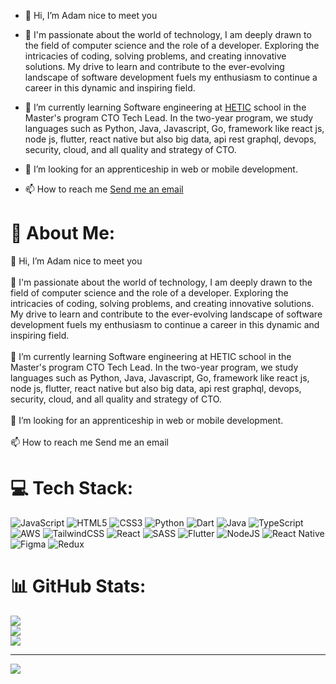 - 👋 Hi, I’m Adam nice to meet you

- 👀 I'm passionate about the world of technology, I am deeply drawn to the field of computer science and the role of a developer. Exploring the intricacies of coding, solving problems, and creating innovative solutions.
 My drive to learn and contribute to the ever-evolving landscape of software development fuels my enthusiasm to continue a career in this dynamic and inspiring field.

- 🌱 I’m currently learning Software engineering at [HETIC](https://www.hetic.net/) school in the Master's program CTO Tech Lead. In the two-year program, we study languages such as Python, Java, Javascript, Go, framework like react js, node js, flutter, react native
but also big data, api rest graphql, devops, security, cloud, and all quality and strategy of CTO.

- 💞️ I’m looking for an apprenticeship in web or mobile development.

- 📫 How to reach me [Send me an email](mailto:damsamb5@gmail.com)


# 💫 About Me:
👋 Hi, I’m Adam nice to meet you<br><br>👀 I'm passionate about the world of technology, I am deeply drawn to the field of computer science and the role of a developer. Exploring the intricacies of coding, solving problems, and creating innovative solutions. My drive to learn and contribute to the ever-evolving landscape of software development fuels my enthusiasm to continue a career in this dynamic and inspiring field.<br><br>🌱 I’m currently learning Software engineering at HETIC school in the Master's program CTO Tech Lead. In the two-year program, we study languages such as Python, Java, Javascript, Go, framework like react js, node js, flutter, react native but also big data, api rest graphql, devops, security, cloud, and all quality and strategy of CTO.<br><br>💞️ I’m looking for an apprenticeship in web or mobile development.<br><br>📫 How to reach me Send me an email


# 💻 Tech Stack:
![JavaScript](https://img.shields.io/badge/javascript-%23323330.svg?style=for-the-badge&logo=javascript&logoColor=%23F7DF1E) ![HTML5](https://img.shields.io/badge/html5-%23E34F26.svg?style=for-the-badge&logo=html5&logoColor=white) ![CSS3](https://img.shields.io/badge/css3-%231572B6.svg?style=for-the-badge&logo=css3&logoColor=white) ![Python](https://img.shields.io/badge/python-3670A0?style=for-the-badge&logo=python&logoColor=ffdd54) ![Dart](https://img.shields.io/badge/dart-%230175C2.svg?style=for-the-badge&logo=dart&logoColor=white) ![Java](https://img.shields.io/badge/java-%23ED8B00.svg?style=for-the-badge&logo=openjdk&logoColor=white) ![TypeScript](https://img.shields.io/badge/typescript-%23007ACC.svg?style=for-the-badge&logo=typescript&logoColor=white) ![AWS](https://img.shields.io/badge/AWS-%23FF9900.svg?style=for-the-badge&logo=amazon-aws&logoColor=white) ![TailwindCSS](https://img.shields.io/badge/tailwindcss-%2338B2AC.svg?style=for-the-badge&logo=tailwind-css&logoColor=white) ![React](https://img.shields.io/badge/react-%2320232a.svg?style=for-the-badge&logo=react&logoColor=%2361DAFB) ![SASS](https://img.shields.io/badge/SASS-hotpink.svg?style=for-the-badge&logo=SASS&logoColor=white) ![Flutter](https://img.shields.io/badge/Flutter-%2302569B.svg?style=for-the-badge&logo=Flutter&logoColor=white) ![NodeJS](https://img.shields.io/badge/node.js-6DA55F?style=for-the-badge&logo=node.js&logoColor=white) ![React Native](https://img.shields.io/badge/react_native-%2320232a.svg?style=for-the-badge&logo=react&logoColor=%2361DAFB) ![Figma](https://img.shields.io/badge/figma-%23F24E1E.svg?style=for-the-badge&logo=figma&logoColor=white) ![Redux](https://img.shields.io/badge/redux-%23593d88.svg?style=for-the-badge&logo=redux&logoColor=white)
# 📊 GitHub Stats:
![](https://github-readme-stats.vercel.app/api?username=BassAdam&theme=dark&hide_border=false&include_all_commits=false&count_private=false)<br/>
![](https://github-readme-streak-stats.herokuapp.com/?user=BassAdam&theme=dark&hide_border=false)<br/>
![](https://github-readme-stats.vercel.app/api/top-langs/?username=BassAdam&theme=dark&hide_border=false&include_all_commits=false&count_private=false&layout=compact)

---
[![](https://visitcount.itsvg.in/api?id=BassAdam&icon=0&color=0)](https://visitcount.itsvg.in)

<!-- Proudly created with GPRM ( https://gprm.itsvg.in ) -->
